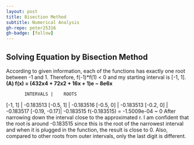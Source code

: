 ```yaml
---
layout: post
title: Bisection Method
subtitle: Numerical Analysis
gh-repo: peter25316
gh-badge: [follow]
---
```


## Solving Equation by Bisection Method
According to given information, each of the functions has exactly one root between -1 and 1. Therefore, f(-1)*f(1) < 0 and my starting interval is [-1, 1].
**(A) f(x) = (432x4 + 72x2 + 16x + 1)e − 8e6x**
          
           INTERVALS |    ROOTS
[-1, 1]           | -0.183513
[-0.5, 1]        | -0.183516 
[-0.5, 0]        | -0.183513
[-0.2, 0]        | -0.183517
[-0.19, -0.17]| -0.183515
f(-0.183515) = -1.5009e-04 ~ 0
After narrowing down the interval close to the approximated r. I am confident that the root is around -0.183515 since this is the root of the narrowest interval and when it is plugged in the function, the result is close to 0. Also, compared to other roots from outer intervals, only the last digit is different.
